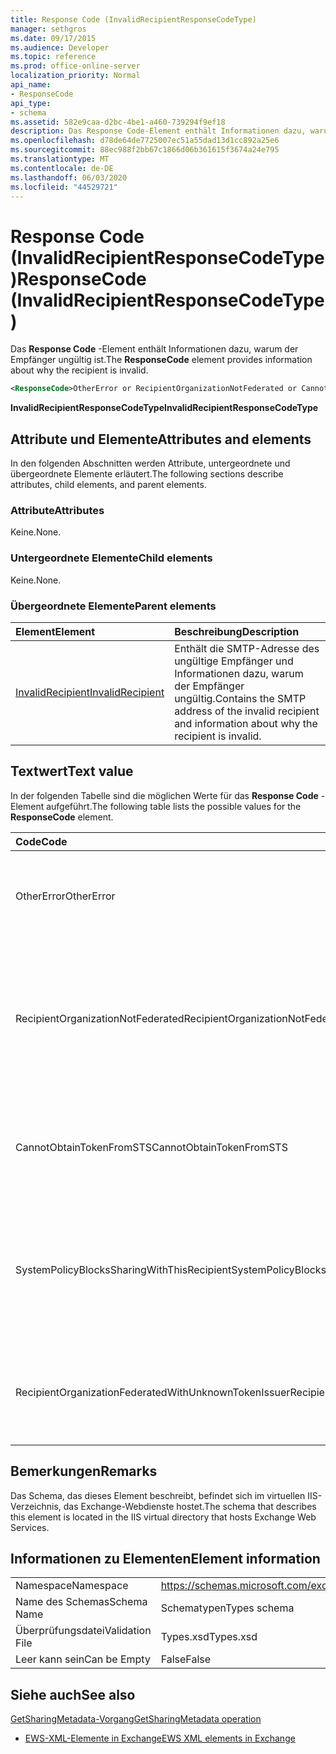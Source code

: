 ```yaml
---
title: Response Code (InvalidRecipientResponseCodeType)
manager: sethgros
ms.date: 09/17/2015
ms.audience: Developer
ms.topic: reference
ms.prod: office-online-server
localization_priority: Normal
api_name:
- ResponseCode
api_type:
- schema
ms.assetid: 582e9caa-d2bc-4be1-a460-739294f9ef18
description: Das Response Code-Element enthält Informationen dazu, warum der Empfänger ungültig ist.
ms.openlocfilehash: d78de64de7725007ec51a55dad13d1cc892a25e6
ms.sourcegitcommit: 88ec988f2bb67c1866d06b361615f3674a24e795
ms.translationtype: MT
ms.contentlocale: de-DE
ms.lasthandoff: 06/03/2020
ms.locfileid: "44529721"
---
```

# <a name="responsecode-invalidrecipientresponsecodetype"></a><span data-ttu-id="b4b2b-103">Response Code (InvalidRecipientResponseCodeType)</span><span class="sxs-lookup"><span data-stu-id="b4b2b-103">ResponseCode (InvalidRecipientResponseCodeType)</span></span>

<span data-ttu-id="b4b2b-104">Das **Response Code** -Element enthält Informationen dazu, warum der Empfänger ungültig ist.</span><span class="sxs-lookup"><span data-stu-id="b4b2b-104">The **ResponseCode** element provides information about why the recipient is invalid.</span></span> 
  
```XML
<ResponseCode>OtherError or RecipientOrganizationNotFederated or CannotObtainTokenFromSTS or SystemPolicyBlocksSharingWithThisRecipient or RecipientOrganizationFederatedWithUnknownTokenIssuer</ResponseCode>
```

 <span data-ttu-id="b4b2b-105">**InvalidRecipientResponseCodeType**</span><span class="sxs-lookup"><span data-stu-id="b4b2b-105">**InvalidRecipientResponseCodeType**</span></span>
## <a name="attributes-and-elements"></a><span data-ttu-id="b4b2b-106">Attribute und Elemente</span><span class="sxs-lookup"><span data-stu-id="b4b2b-106">Attributes and elements</span></span>

<span data-ttu-id="b4b2b-107">In den folgenden Abschnitten werden Attribute, untergeordnete und übergeordnete Elemente erläutert.</span><span class="sxs-lookup"><span data-stu-id="b4b2b-107">The following sections describe attributes, child elements, and parent elements.</span></span>
  
### <a name="attributes"></a><span data-ttu-id="b4b2b-108">Attribute</span><span class="sxs-lookup"><span data-stu-id="b4b2b-108">Attributes</span></span>

<span data-ttu-id="b4b2b-109">Keine.</span><span class="sxs-lookup"><span data-stu-id="b4b2b-109">None.</span></span>
  
### <a name="child-elements"></a><span data-ttu-id="b4b2b-110">Untergeordnete Elemente</span><span class="sxs-lookup"><span data-stu-id="b4b2b-110">Child elements</span></span>

<span data-ttu-id="b4b2b-111">Keine.</span><span class="sxs-lookup"><span data-stu-id="b4b2b-111">None.</span></span>
  
### <a name="parent-elements"></a><span data-ttu-id="b4b2b-112">Übergeordnete Elemente</span><span class="sxs-lookup"><span data-stu-id="b4b2b-112">Parent elements</span></span>

|<span data-ttu-id="b4b2b-113">**Element**</span><span class="sxs-lookup"><span data-stu-id="b4b2b-113">**Element**</span></span>|<span data-ttu-id="b4b2b-114">**Beschreibung**</span><span class="sxs-lookup"><span data-stu-id="b4b2b-114">**Description**</span></span>|
|:-----|:-----|
|[<span data-ttu-id="b4b2b-115">InvalidRecipient</span><span class="sxs-lookup"><span data-stu-id="b4b2b-115">InvalidRecipient</span></span>](invalidrecipient.md) <br/> |<span data-ttu-id="b4b2b-116">Enthält die SMTP-Adresse des ungültige Empfänger und Informationen dazu, warum der Empfänger ungültig.</span><span class="sxs-lookup"><span data-stu-id="b4b2b-116">Contains the SMTP address of the invalid recipient and information about why the recipient is invalid.</span></span>  <br/> |
   
## <a name="text-value"></a><span data-ttu-id="b4b2b-117">Textwert</span><span class="sxs-lookup"><span data-stu-id="b4b2b-117">Text value</span></span>

<span data-ttu-id="b4b2b-118">In der folgenden Tabelle sind die möglichen Werte für das **Response Code** -Element aufgeführt.</span><span class="sxs-lookup"><span data-stu-id="b4b2b-118">The following table lists the possible values for the **ResponseCode** element.</span></span> 
  
|<span data-ttu-id="b4b2b-119">**Code**</span><span class="sxs-lookup"><span data-stu-id="b4b2b-119">**Code**</span></span>|<span data-ttu-id="b4b2b-120">**Beschreibung**</span><span class="sxs-lookup"><span data-stu-id="b4b2b-120">**Description**</span></span>|
|:-----|:-----|
|<span data-ttu-id="b4b2b-121">OtherError</span><span class="sxs-lookup"><span data-stu-id="b4b2b-121">OtherError</span></span>  <br/> |<span data-ttu-id="b4b2b-122">Gibt an, dass der Fehler nicht durch einen anderen Fehlerantwort Code angegeben wird.</span><span class="sxs-lookup"><span data-stu-id="b4b2b-122">Indicates that the error is not specified by another error response code.</span></span>  <br/> |
|<span data-ttu-id="b4b2b-123">RecipientOrganizationNotFederated</span><span class="sxs-lookup"><span data-stu-id="b4b2b-123">RecipientOrganizationNotFederated</span></span>  <br/> |<span data-ttu-id="b4b2b-124">Gibt an, dass eine Freigabebeziehung für die in der SMTP-e-Mail-Adresse des Empfängers angegebene Organisation nicht verfügbar ist.</span><span class="sxs-lookup"><span data-stu-id="b4b2b-124">Indicates that a sharing relationship is not available with the organization specified in the recipient's SMTP e-mail address.</span></span>  <br/> |
|<span data-ttu-id="b4b2b-125">CannotObtainTokenFromSTS</span><span class="sxs-lookup"><span data-stu-id="b4b2b-125">CannotObtainTokenFromSTS</span></span>  <br/> |<span data-ttu-id="b4b2b-126">Gibt an, dass ein Problem beim Abrufen eines Sicherheitstokens vom tokenserver aufgetreten ist.</span><span class="sxs-lookup"><span data-stu-id="b4b2b-126">Indicates that there was a problem obtaining a security token from the token server.</span></span>  <br/> |
|<span data-ttu-id="b4b2b-127">SystemPolicyBlocksSharingWithThisRecipient</span><span class="sxs-lookup"><span data-stu-id="b4b2b-127">SystemPolicyBlocksSharingWithThisRecipient</span></span>  <br/> |<span data-ttu-id="b4b2b-128">Gibt an, dass der System Administrator eine Systemrichtlinie festgelegt hat, die die Freigabe für den angegebenen Empfänger blockiert.</span><span class="sxs-lookup"><span data-stu-id="b4b2b-128">Indicates that the system administrator has set a system policy that blocks sharing with the specified recipient.</span></span>  <br/> |
|<span data-ttu-id="b4b2b-129">RecipientOrganizationFederatedWithUnknownTokenIssuer</span><span class="sxs-lookup"><span data-stu-id="b4b2b-129">RecipientOrganizationFederatedWithUnknownTokenIssuer</span></span>  <br/> |<span data-ttu-id="b4b2b-130">Gibt an, dass der vom angegebenen Empfänger verwendete Secure Token Service unbekannt ist.</span><span class="sxs-lookup"><span data-stu-id="b4b2b-130">Indicates that the secure token service that is used by the specified recipient is unknown.</span></span>  <br/> |
   
## <a name="remarks"></a><span data-ttu-id="b4b2b-131">Bemerkungen</span><span class="sxs-lookup"><span data-stu-id="b4b2b-131">Remarks</span></span>

<span data-ttu-id="b4b2b-132">Das Schema, das dieses Element beschreibt, befindet sich im virtuellen IIS-Verzeichnis, das Exchange-Webdienste hostet.</span><span class="sxs-lookup"><span data-stu-id="b4b2b-132">The schema that describes this element is located in the IIS virtual directory that hosts Exchange Web Services.</span></span>
  
## <a name="element-information"></a><span data-ttu-id="b4b2b-133">Informationen zu Elementen</span><span class="sxs-lookup"><span data-stu-id="b4b2b-133">Element information</span></span>

|||
|:-----|:-----|
|<span data-ttu-id="b4b2b-134">Namespace</span><span class="sxs-lookup"><span data-stu-id="b4b2b-134">Namespace</span></span>  <br/> |https://schemas.microsoft.com/exchange/services/2006/types  <br/> |
|<span data-ttu-id="b4b2b-135">Name des Schemas</span><span class="sxs-lookup"><span data-stu-id="b4b2b-135">Schema Name</span></span>  <br/> |<span data-ttu-id="b4b2b-136">Schematypen</span><span class="sxs-lookup"><span data-stu-id="b4b2b-136">Types schema</span></span>  <br/> |
|<span data-ttu-id="b4b2b-137">Überprüfungsdatei</span><span class="sxs-lookup"><span data-stu-id="b4b2b-137">Validation File</span></span>  <br/> |<span data-ttu-id="b4b2b-138">Types.xsd</span><span class="sxs-lookup"><span data-stu-id="b4b2b-138">Types.xsd</span></span>  <br/> |
|<span data-ttu-id="b4b2b-139">Leer kann sein</span><span class="sxs-lookup"><span data-stu-id="b4b2b-139">Can be Empty</span></span>  <br/> |<span data-ttu-id="b4b2b-140">False</span><span class="sxs-lookup"><span data-stu-id="b4b2b-140">False</span></span>  <br/> |
   
## <a name="see-also"></a><span data-ttu-id="b4b2b-141">Siehe auch</span><span class="sxs-lookup"><span data-stu-id="b4b2b-141">See also</span></span>



[<span data-ttu-id="b4b2b-142">GetSharingMetadata-Vorgang</span><span class="sxs-lookup"><span data-stu-id="b4b2b-142">GetSharingMetadata operation</span></span>](getsharingmetadata-operation.md)


- [<span data-ttu-id="b4b2b-143">EWS-XML-Elemente in Exchange</span><span class="sxs-lookup"><span data-stu-id="b4b2b-143">EWS XML elements in Exchange</span></span>](ews-xml-elements-in-exchange.md)

